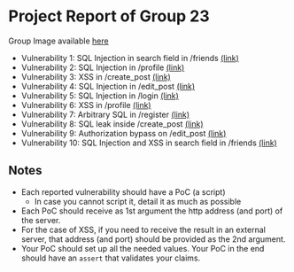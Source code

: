 # Project Report of Group 23

Group Image available [here](http://68e327e55ef49b75ccd392ac75311e4ec6965f6e8fe813b4d94bf660ff18.project.ssof.rnl.tecnico.ulisboa.pt/)

- Vulnerability 1: SQL Injection in search field in /friends [(link)](vuln1.md)
- Vulnerability 2: SQL Injection in /profile [(link)](vuln2.md)
- Vulnerability 3: XSS in /create_post [(link)](vuln3.md)
- Vulnerability 4: SQL Injection in /edit_post [(link)](vuln4.md)
- Vulnerability 5: SQL Injection in /login [(link)](vuln5.md)
- Vulnerability 6: XSS in /profile [(link)](vuln6.md)
- Vulnerability 7: Arbitrary SQL in /register [(link)](vuln7.md)
- Vulnerability 8: SQL leak inside /create_post [(link)](vuln8.md)
- Vulnerability 9: Authorization bypass on /edit_post [(link)](vuln9.md)
- Vulnerability 10: SQL Injection and XSS in search field in /friends [(link)](vuln10.md)

## Notes

- Each reported vulnerability should have a PoC (a script)
  - In case you cannot script it, detail it as much as possible
- Each PoC should receive as 1st argument the http address (and port) of the server.
- For the case of XSS, if you need to receive the result in an external server, that address (and port) should be provided as the 2nd argument.
- Your PoC should set up all the needed values. Your PoC in the end should have an `assert` that validates your claims.
